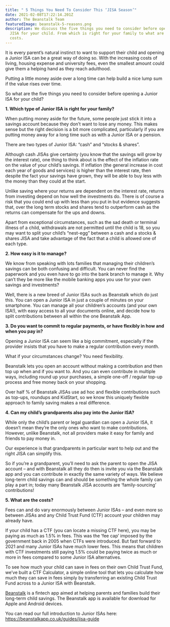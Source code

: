 ```yaml
---
title: " 5 Things You Need To Consider This ‘JISA Season’"
date: 2021-02-08T17:22:14.201Z
author: The Beanstalk Team
featuredImage: beanstalk-5-reasons.png
description: We discuss the five things you need to consider before opening a
  JISA for your child. From which is right for your family to what are the
  costs.
---
```

It is every parent’s natural instinct to want to support their child and opening a Junior ISA can be a great way of doing so. With the increasing costs of living, housing expense and university fees, even the smallest amount could give them a helping hand as they reach adulthood. 

Putting a little money aside over a long time can help build a nice lump sum if the value rises over time. 

So what are the five things you need to consider before opening a Junior ISA for your child?

 **1. Which type of Junior ISA is right for your family?**

When putting money aside for the future, some people just stick it into a savings account because they don’t want to lose any money. This makes sense but the right decision is a bit more complicated, particularly if you are putting money away for a long time such as with a Junior ISA or a pension.

There are two types of Junior ISA: “cash” and “stocks & shares”. 

Although cash JISAs give certainty (you know that the savings will grow by the interest rate), one thing to think about is the effect of the inflation rate on the value of your child’s savings. If inflation (the general increase in cost each year of goods and services) is higher than the interest rate, then despite the fact your savings have grown, they will be able to buy less with the money than they could at the start.

Unlike saving where your returns are dependent on the interest rate, returns from investing depend on how well the investments do. There is of course a risk that you could end up with less than you put in but evidence suggests that, over the long term stocks and shares tend to outperform cash as the returns can compensate for the ups and downs.

Apart from exceptional circumstances, such as the sad death or terminal illness of a child, withdrawals are not permitted until the child is 18, so you may want to split your child’s “nest-egg” between a cash and a stocks & shares JISA and take advantage of the fact that a child is allowed one of each type.

 **2. How easy is it to manage?**

We know from speaking with lots families that managing their children’s savings can be both confusing and difficult. You can never find the paperwork and you even have to go into the bank branch to manage it. Why can’t they be more like the mobile banking apps you use for your own savings and investments? 

Well, there is a new breed of Junior ISAs such as Beanstalk which do just this. You can open a Junior ISA in just a couple of minutes on your smartphone. You can manage all your children’s accounts (and your own ISA!), with easy access to all your documents online, and decide how to split contributions between all within the one Beanstalk App. 

 **3. Do you want to commit to regular payments, or have flexibly in how and when you pay in?**

Opening a Junior ISA can seem like a big commitment, especially if the provider insists that you have to make a regular contribution every month. 

What if your circumstances change? You need flexibility.

Beanstalk lets you open an account without making a contribution and then top up when and if you want to. And you can even contribute in multiple ways, including round up your purchases, a simple one-off / regular top-up process and free money back on your shopping. 

Over half % of Beanstalk JISAs use ad hoc and flexible contributions such as top-ups, roundups and KidStart, so we know this uniquely flexible approach to family saving makes a real difference.

 **4. Can my child’s grandparents also pay into the Junior ISA?**

While only the child’s parent or legal guardian can open a Junior ISA, it doesn’t mean they’re the only ones who want to make contributions.  However, unlike Beanstalk, not all providers make it easy for family and friends to pay money in.

Our experience is that grandparents in particular want to help out and the right JISA can simplify this.  

So if you’re a grandparent, you’ll need to ask the parent to open the JISA account – and with Beanstalk all they do then is invite you via the Beanstalk app and you can contribute in exactly the same variety of ways. We believe long-term child savings can and should be something the whole family can play a part in; today many Beanstalk JISA accounts are ‘family-sourcing’ contributions!

 **5. What are the costs?**

Fees can and do vary enormously between Junior ISAs – and even more so between JISAs and any Child Trust Fund (CTF) account your children may already have.

If your child has a CTF (you can locate a missing CTF here), you may be paying as much as 1.5% in fees. This was the ‘fee cap’ imposed by the government back in 2005 when CTFs were introduced. But fast forward to 2021 and many Junior ISAs have much lower fees. This means that children with CTF investments still paying 1.5% could be paying twice as much or more in fees compared to some Junior ISA alternatives.

To see how much your child can save in fees on their own Child Trust Fund, we’ve built a CTF Calculator, a simple online tool that lets you calculate how much they can save in fees simply by transferring an existing Child Trust Fund across to a Junior ISA with Beanstalk. 

[Beanstalk](https://beanstalkapp.co.uk/) is a fintech app aimed at helping parents and families build their long-term child savings. The Beanstalk app is available for download for Apple and Android devices.  

You can read our full introduction to Junior ISAs here: <https://beanstalkapp.co.uk/guides/jisa-guide>